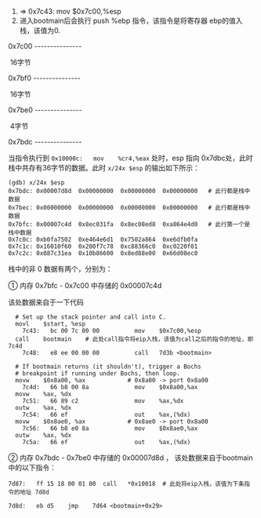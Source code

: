 1. => 0x7c43:	mov    $0x7c00,%esp
2. 进入bootmain后会执行 push %ebp 指令，该指令是将寄存器 ebp的值入栈，该值为0.



0x7c00   ---------------

​		16字节

0x7bf0   ---------------

​		16字节

0x7be0   ---------------

​		4字节

0x7bdc    ---------------

当指令执行到 `0x10000c:	mov    %cr4,%eax` 处时，esp 指向 0x7dbc处，此时栈中共存有36字节的数据。此时 `x/24x $esp` 的输出如下所示：

```shell
(gdb) x/24x $esp
0x7bdc:	0x00007d8d	0x00000000	0x00000000	0x00000000	 # 此行都是栈中数据 
0x7bec:	0x00000000	0x00000000	0x00000000	0x00000000	 # 此行都是栈中数据 
0x7bfc:	0x00007c4d	0x8ec031fa	0x8ec08ed8	0xa864e4d0   # 此行第一个是栈中数据
0x7c0c:	0xb0fa7502	0xe464e6d1	0x7502a864	0xe6dfb0fa
0x7c1c:	0x16010f60	0x200f7c78	0xc88366c0	0xc0220f01
0x7c2c:	0x087c31ea	0x10b86600	0x8ed88e00	0x66d08ec0
```

栈中的非 0 数据有两个，分别为：

①  内存   0x7bfc -  0x7c00  中存储的  0x00007c4d    

该处数据来自于一下代码

```assembly
  # Set up the stack pointer and call into C.
  movl    $start, %esp
    7c43:	bc 00 7c 00 00       	mov    $0x7c00,%esp
  call    bootmain    # 此处call指令将eip入栈，该值为call之后的指令的地址，即 7c4d 
    7c48:	e8 ee 00 00 00       	call   7d3b <bootmain>

  # If bootmain returns (it shouldn't), trigger a Bochs
  # breakpoint if running under Bochs, then loop.
  movw    $0x8a00, %ax            # 0x8a00 -> port 0x8a00
    7c4d:	66 b8 00 8a          	mov    $0x8a00,%ax
  movw    %ax, %dx
    7c51:	66 89 c2             	mov    %ax,%dx
  outw    %ax, %dx
    7c54:	66 ef                	out    %ax,(%dx)
  movw    $0x8ae0, %ax            # 0x8ae0 -> port 0x8a00
    7c56:	66 b8 e0 8a          	mov    $0x8ae0,%ax
  outw    %ax, %dx
    7c5a:	66 ef                	out    %ax,(%dx)
```

② 内存   0x7bdc - 0x7be0 中存储的  0x00007d8d ， 该处数据来自于bootmain中的以下指令：

```assembly
7d87:   ff 15 18 00 01 00  call   *0x10018  # 此处将eip入栈，该值为下条指令的地址 7d8d

7d8d:   eb d5    jmp    7d64 <bootmain+0x29>
```



